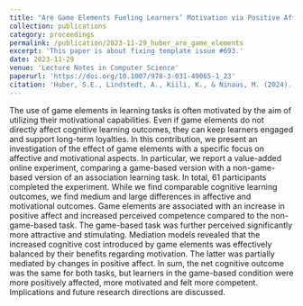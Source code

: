 ```yaml
---
title: "Are Game Elements Fueling Learners’ Motivation via Positive Affect?"
collection: publications
category: proceedings
permalink: /publication/2023-11-29_huber_are_game_elements
excerpt: 'This paper is about fixing template issue #693.'
date: 2023-11-29
venue: 'Lecture Notes in Computer Science'
paperurl: 'https://doi.org/10.1007/978-3-031-49065-1_23'
citation: 'Huber, S.E., Lindstedt, A., Kiili, K., & Ninaus, M. (2024). Are Game Elements Fueling Learners’ Motivation via Positive Affect? In: Dondio, P., et al. Games and Learning Alliance. GALA 2023. Lecture Notes in Computer Science, vol 14475. Springer, Cham.'
---
```


The use of game elements in learning tasks is often motivated by the aim of utilizing their motivational capabilities. Even if game elements do not directly affect cognitive learning outcomes, they can keep learners engaged and support long-term loyalties. In this contribution, we present an investigation of the effect of game elements with a specific focus on affective and motivational aspects. In particular, we report a value-added online experiment, comparing a game-based version with a non-game-based version of an association learning task. In total, 61 participants completed the experiment. While we find comparable cognitive learning outcomes, we find medium and large differences in affective and motivational outcomes. Game elements are associated with an increase in positive affect and increased perceived competence compared to the non-game-based task. The game-based task was further perceived significantly more attractive and stimulating. Mediation models revealed that the increased cognitive cost introduced by game elements was effectively balanced by their benefits regarding motivation. The latter was partially mediated by changes in positive affect. In sum, the net cognitive outcome was the same for both tasks, but learners in the game-based condition were more positively affected, more motivated and felt more competent. Implications and future research directions are discussed.